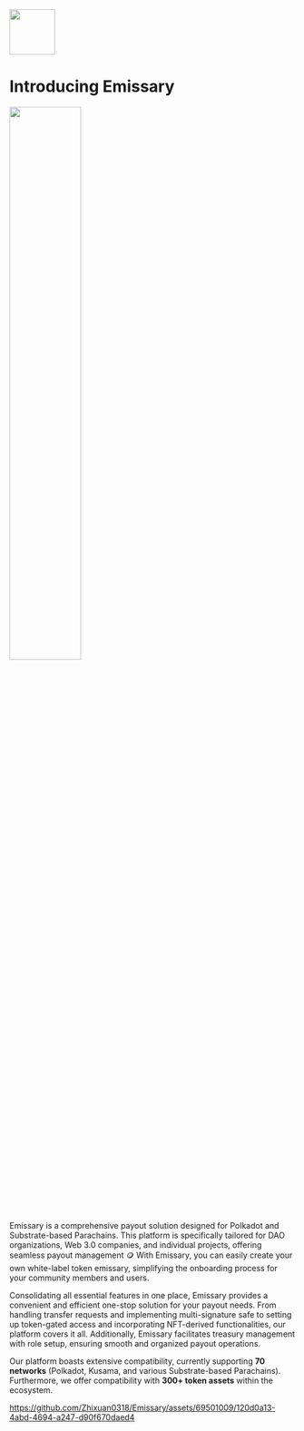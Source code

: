 <img src="https://github.com/Zhixuan0318/Emissary/assets/69501009/7e23934e-7378-483b-a03b-6dde82bdee29" width=80>

# Introducing Emissary

<img src="https://github.com/Zhixuan0318/Emissary/assets/69501009/a64498b4-9e49-4a56-af5f-8e0dd32c8d76" width=50%>

Emissary is a comprehensive payout solution designed for Polkadot and Substrate-based Parachains. This platform is specifically tailored for DAO organizations, Web 3.0 companies, and individual projects, offering seamless payout management 🪙 With Emissary, you can easily create your own white-label token emissary, simplifying the onboarding process for your community members and users.

Consolidating all essential features in one place, Emissary provides a convenient and efficient one-stop solution for your payout needs. From handling transfer requests and implementing multi-signature safe to setting up token-gated access and incorporating NFT-derived functionalities, our platform covers it all. Additionally, Emissary facilitates treasury management with role setup, ensuring smooth and organized payout operations.

Our platform boasts extensive compatibility, currently supporting **70 networks** (Polkadot, Kusama, and various Substrate-based Parachains). Furthermore, we offer compatibility with **300+ token assets** within the ecosystem.

https://github.com/Zhixuan0318/Emissary/assets/69501009/120d0a13-4abd-4694-a247-d90f670daed4


